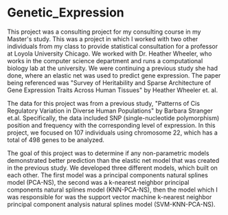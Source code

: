 # Genetic_Expression

This project was a consulting project for my consulting course in my Master's study. This was a project in which I worked with two other individuals from my class to provide statistical consultation for a professor at Loyola University Chicago. We worked with Dr. Heather Wheeler, who works in the computer science department and runs a computational biology lab at the university. We were continuing a previous study she had done, where an elastic net was used to predict gene expression. The paper being referenced was "Survey of Heritability and Sparse Architecture of Gene Expression Traits Across Human Tissues" by Heather Wheeler et. al.

The data for this project was from a previous study, "Patterns of Cis Regulatory Variation in Diverse Human Populations" by Barbara Stranger et.al. Specifically, the data included SNP (single-nucleotide polymorphism) position and frequency with the corresponding level of expression. In this project, we focused on 107 individuals using chromosome 22, which has a total of 498 genes to be analyzed. 

The goal of this project was to determine if any non-parametric models demonstrated better prediction than the elastic net model that was created in the previous study. We developed three different models, which built on each other. The first model was a principal components natural splines model (PCA-NS), the second was a k-nearest neighbor principal components natural splines model (KNN-PCA-NS), then the model which I was responsible for was the support vector machine k-nearest neighbor principal component analysis natural splines model (SVM-KNN-PCA-NS).
